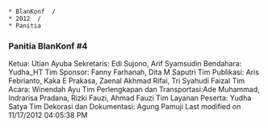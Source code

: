     * BlanKonf  /
    * 2012  /
    * Panitia

### Panitia BlanKonf #4
Ketua: Utian Ayuba
Sekretaris: Edi Sujono, Arif Syamsudin
Bendahara: Yudha_HT
Tim Sponsor: Fanny Farhanah, Dita M Saputri
Tim Publikasi: Aris Febrianto, Kaka E Prakasa, Zaenal Akhmad Rifai, Tri Syahudi
Faizal
Tim Acara: Winendah Ayu
Tim Perlengkapan dan Transportasi:Ade Muhammad, Indrarisa Pradana, Rizki Fauzi,
Ahmad Fauzi
Tim Layanan Peserta: Yudha Satya
Tim Dekorasi dan Dokumentasi: Agung Pamuji
Last modified on 11/17/2012 04:05:38 PM
#### 
    





